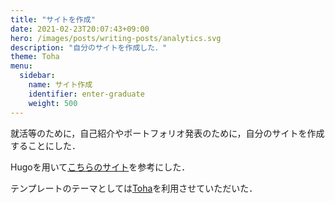 ```yaml
---
title: "サイトを作成"
date: 2021-02-23T20:07:43+09:00
hero: /images/posts/writing-posts/analytics.svg
description: "自分のサイトを作成した．"
theme: Toha
menu:
  sidebar:
    name: サイト作成
    identifier: enter-graduate
    weight: 500
---
```


就活等のために，自己紹介やポートフォリオ発表のために，自分のサイトを作成することにした．

Hugoを用いて[こちらのサイト](https://www.membersedge.co.jp/blog/create-hugo-theme-and-deploy-to-github-pages/)を参考にした．

テンプレートのテーマとしては[Toha](https://themes.gohugo.io/toha/)を利用させていただいた．